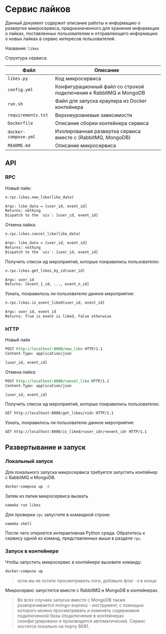 # Сервис лайков

Данный документ содержит описание работы и информацию о развертке микросервиса, предназначенного для хранения информации о лайках, поставленных пользователем и отправляющего информацию о новых лайках в сервис интересов пользователей.

Название: `likes`

Структура сервиса:

| Файл                 | Описание                                                          |
| -------------------- | ----------------------------------------------------------------- |
| `likes.py`           | Код микросервиса                                                  |
| `config.yml`         | Конфигурационный файл со строкой подключения к RabbitMQ и MongoDB |
| `run.sh`             | Файл для запуска краулера из Docker контейнера                    |
| `requirements.txt`   | Верхнеуровневые зависимости                                       |
| `Dockerfile`         | Описание сборки контейнера сервиса                                |
| `docker-compose.yml` | Изолированная развертка сервиса вместе с (RabbitMQ, MongoDB)      |
| `README.md`          | Описание микросервиса                                             |

## API

### RPC

Новый лайк:

```bat
n.rpc.likes.new_like(like_data)

Args: like_data = [user_id, event_id]
Returns: nothing
Dispatch to the `uis`: [user_id, event_id]
```

Отмена лайка:

```bat
n.rpc.likes.cancel_like(like_data)

Args: like_data = [user_id, event_id]
Returns: nothing
Dispatch to the `uis`: [user_id, event_id]
```

Получить список ид мероприятий, которые понравились пользователю:

```bat
n.rpc.likes.get_likes_by_id(user_id)

Args: user_id
Returns: [event_1_id, ..., event_n_id]
```

Узнать, понравилось ли пользователю данное мероприятие:

```bat
n.rpc.likes.is_event_liked(user_id, event_id)

Args: user_id, event_id
Returns: True is event is liked, False otherwise
```

### HTTP

Новый лайк

```rst
POST http://localhost:8000/new_like HTTP/1.1
Content-Type: application/json

[user_id, event_id]
```

Отмена лайка:

```rst
POST http://localhost:8000/cancel_like HTTP/1.1
Content-Type: application/json

[user_id, event_id]
```

Получить список ид мероприятий, которые понравились пользователю:

```rst
GET http://localhost:8000/get_likes/<id> HTTP/1.1
```

Узнать, понравилось ли пользователю данное мероприятие:

```rst
GET http://localhost:8000/is_liked/<user_id>/<event_id> HTTP/1.1
```

## Развертывание и запуск

### Локальный запуск

Для локального запуска микросервиса требуется запустить контейнер с RabbitMQ и MongoDB.

```bat
docker-compose up -d
```

Затем из папки микросервиса вызвать

```bat
nameko run likes
```

Для проверки `rpc` запустите в командной строке:

```bat
nameko shell
```

После чего откроется интерактивная Python среда. Обратитесь к сервису одной из команд, представленных выше в разделе `rpc`.

### Запуск в контейнере

Чтобы запустить микросервис в контейнере вызовите команду:

```bat
docker-compose up
```

> если вы не хотите просмотривать логи, добавьте флаг `-d` в конце

Микросервис запустится вместе с RabbitMQ и MongoDB в контейнерах.

> Во всех случаях запуска вместе с MongoDB также разворачивается mongo-express - инструмент, с помощью которого можно просматривать и изменять содержимое подключенной базы (подключение в контейнерах сконфигурировано и производится автоматически). Сервис хостится локально на порту 8081.
